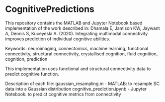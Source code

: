 # CognitivePredictions


This repository contains the MATLAB and Jupyter Notebook based implementation of the work described in: 
Dhamala E, Jamison KW, Jaywant A, Dennis S, Kuceyeski A. (2020). Integrating multimodal connectivity improves prediction of individual cognitive abilities. 

Keywords: neuroimaging, connectomics, machine learning, functional connectivity, structural connectivity, crystallised cognition, fluid cognition, cognition, prediction

This implementation uses functional and structural connectivity data to predict cognitive function. 

Description of each file:
gaussian_resampling.m - MATLAB: to resample SC data into a Gaussian distribution
cognitive_prediction.ipynb - Jupyter Notebook: to predict cognitive metrics from connectivity
